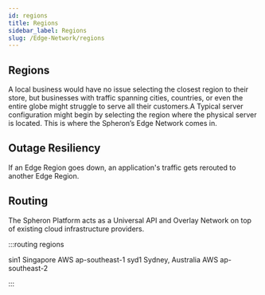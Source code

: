 ```yaml
---
id: regions
title: Regions
sidebar_label: Regions
slug: /Edge-Network/regions
---
```


## Regions 

A local business would have no issue selecting the closest region to their store, but businesses with traffic spanning cities, countries, or even the entire globe might struggle to serve all their customers.A Typical server configuration might begin by selecting the region where the physical server is located. This is where the Spheron’s Edge Network comes in.

## Outage Resiliency

If an Edge Region goes down, an application's traffic gets rerouted to another Edge Region.

## Routing

The Spheron Platform acts as a Universal API and Overlay Network on top of existing cloud infrastructure providers.

:::routing regions

sin1 Singapore AWS ap-southeast-1
syd1 Sydney, Australia AWS ap-southeast-2

:::
